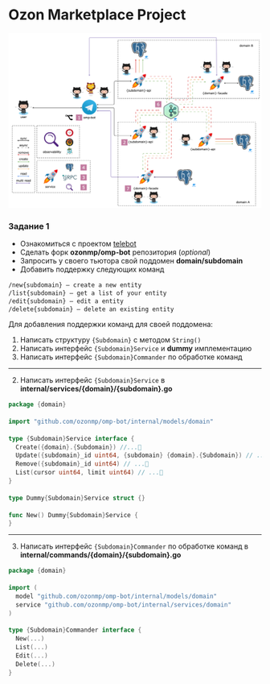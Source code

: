 # Ozon Marketplace Project

![schema](schema.png)

### Задание 1

- Ознакомиться с проектом [telebot](https://github.com/tucnak/telebot)
- Сделать форк **ozonmp/omp-bot** репозитория (*optional*)
- Запросить у своего тьютора свой поддомен **domain/subdomain**
- Добавить поддержку следующих команд

```
/new{subdomain} — create a new entity
/list{subdomain} — get a list of your entity
/edit{subdomain} — edit a entity
/delete{subdomain} — delete an existing entity
```



Для добавления поддержки команд для своей поддомена:

1. Написать структуру `{Subdomain}` с методом `String()`
2. Написать интерфейс `{Subdomain}Service` и **dummy** имплементацию
3. Написать интерфейс `{Subdomain}Commander` по обработке команд

---

2. Написать интерфейс `{Subdomain}Service` в **internal/services/{domain}/{subdomain}.go**

```go
package {domain}

import "github.com/ozonmp/omp-bot/internal/models/domain"

type {Subdomain}Service interface {
  Create({domain}.{Subdomain}) //...🤔
  Update({subdomain}_id uint64, {subdomain} {domain}.{Subdomain}) // ...🤔
  Remove({subdomain}_id uint64) // ...🤔
  List(cursor uint64, limit uint64) // ...🤔
}

type Dummy{Subdomain}Service struct {}

func New() Dummy{Subdomain}Service {
}
```

---

3. Написать интерфейс `{Subdomain}Commander` по обработке команд в **internal/commands/{domain}/{subdomain}.go**

```go
package {domain}

import (
  model "github.com/ozonmp/omp-bot/internal/models/domain"
  service "github.com/ozonmp/omp-bot/internal/services/domain"
)

type {Subdomain}Commander interface {
  New(...)
  List(...)
  Edit(...)
  Delete(...)
}
```

